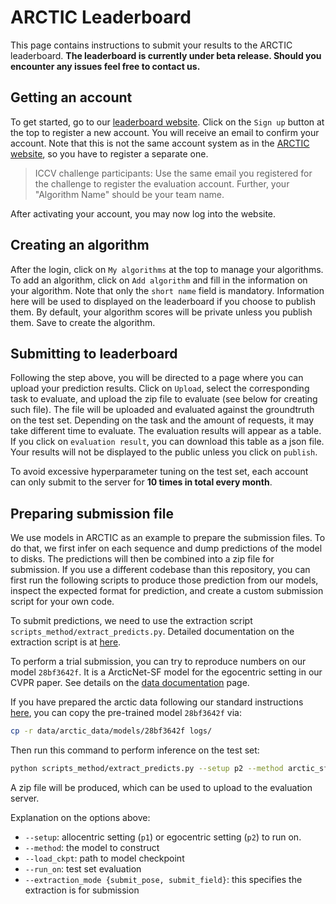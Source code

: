 # ARCTIC Leaderboard

This page contains instructions to submit your results to the ARCTIC leaderboard. **The leaderboard is currently under beta release. Should you encounter any issues feel free to contact us.** 

## Getting an account

To get started, go to our [leaderboard website](https://arctic-leaderboard.is.tuebingen.mpg.de/). Click on the `Sign up` button at the top to register a new account. You will receive an email to confirm your account. Note that this is not the same account system as in the [ARCTIC website](https://arctic.is.tue.mpg.de/), so you have to register a separate one.

> ICCV challenge participants: Use the same email you registered for the challenge to register the evaluation account. Further, your "Algorithm Name" should be your team name.

After activating your account, you may now log into the website. 

## Creating an algorithm

After the login, click on `My algorithms` at the top to manage your algorithms. To add an algorithm, click on `Add algorithm` and fill in the information on your algorithm. Note that only the `short name` field is mandatory. Information here will be used to displayed on the leaderboard if you choose to publish them. By default, your algorithm scores will be private unless you publish them. Save to create the algorithm.

## Submitting to leaderboard


Following the step above, you will be directed to a page where you can upload your prediction results. Click on `Upload`, select the corresponding task to evaluate, and upload the zip file to evaluate (see below for creating such file). The file will be uploaded and evaluated against the groundtruth on the test set. Depending on the task and the amount of requests, it may take different time to evaluate. The evaluation results will appear as a table. If you click on `evaluation result`, you can download this table as a json file. Your results will not be displayed to the public unless you click on `publish`. 


To avoid excessive hyperparameter tuning on the test set, each account can only submit to the server for **10 times in total every month**. 

## Preparing submission file

We use models in ARCTIC as an example to prepare the submission files. To do that, we first infer on each sequence and dump predictions of the model to disks. The predictions will then be combined into a zip file for submission. If you use a different codebase than this repository, you can first run the following scripts to produce those prediction from our models, inspect the expected format for prediction, and create a custom submission script for your own code.

To submit predictions, we need to use the extraction script `scripts_method/extract_predicts.py`. Detailed documentation on the extraction script is at [here](model/extraction.md). 

To perform a trial submission, you can try to reproduce numbers on our model `28bf3642f`. It is a ArcticNet-SF model for the egocentric setting in our CVPR paper. See details on the [data documentation](data/data_doc.md) page.

If you have prepared the arctic data following our standard instructions [here](data/README.md), you can copy the pre-trained model `28bf3642f` via:

```bash
cp -r data/arctic_data/models/28bf3642f logs/
```

Then run this command to perform inference on the test set:

```bash
python scripts_method/extract_predicts.py --setup p2 --method arctic_sf --load_ckpt logs/28bf3642f/checkpoints/last.ckpt --run_on test --extraction_mode submit_pose
```

A zip file will be produced, which can be used to upload to the evaluation server.

Explanation on the options above:

- `--setup`: allocentric setting (`p1`) or egocentric setting (`p2`) to run on.
- `--method`: the model to construct
- `--load_ckpt`: path to model checkpoint
- `--run_on`: test set evaluation
- `--extraction_mode {submit_pose, submit_field}`: this specifies the extraction is for submission
